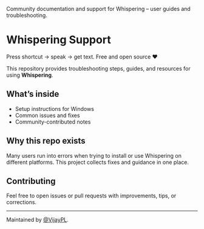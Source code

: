 Community documentation and support for Whispering – user guides and troubleshooting.

# Whispering Support  

 Press shortcut → speak → get text. Free and open source ❤️

This repository provides troubleshooting steps, guides, and resources for using **Whispering**.  

## What’s inside  
- Setup instructions for Windows  
- Common issues and fixes  
- Community-contributed notes  

## Why this repo exists  
Many users run into errors when trying to install or use Whispering on different platforms. This project collects fixes and guidance in one place.  

## Contributing  
Feel free to open issues or pull requests with improvements, tips, or corrections.  

---

Maintained by [@VijayPL](https://github.com/VijayPL).  
